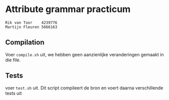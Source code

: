 # Attribute grammar practicum

    Rik van Toor    4239776
    Martijn Fleuren 5666163

## Compilation
Voer `compile.sh` uit, we hebben geen aanzienlijke veranderingen gemaakt in die
file.

## Tests
voer `test.sh` uit. Dit script compileert de bron en voert daarna verschillende
tests uit
